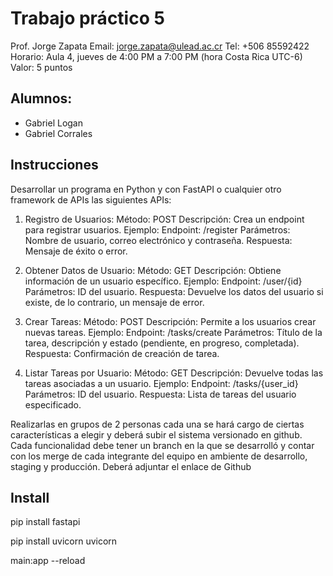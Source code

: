 # Trabajo práctico 5

Prof. Jorge Zapata
Email: jorge.zapata@ulead.ac.cr 
Tel: +506 85592422
Horario: Aula 4, jueves de 4:00 PM a 7:00 PM (hora Costa Rica UTC-6)
Valor: 5 puntos

## Alumnos:
- Gabriel Logan
- Gabriel Corrales

## Instrucciones

Desarrollar un programa en Python y con FastAPI o cualquier otro framework de APIs las
siguientes APIs:


1. Registro de Usuarios:
Método: POST
Descripción: Crea un endpoint para registrar usuarios.
Ejemplo:
Endpoint: /register
Parámetros: Nombre de usuario, correo electrónico y contraseña.
Respuesta: Mensaje de éxito o error.


2. Obtener Datos de Usuario:
Método: GET
Descripción: Obtiene información de un usuario específico.
Ejemplo:
Endpoint: /user/{id}
Parámetros: ID del usuario.
Respuesta: Devuelve los datos del usuario si existe, de lo contrario, un mensaje
de error.


3. Crear Tareas:
Método: POST
Descripción: Permite a los usuarios crear nuevas tareas.
Ejemplo:
Endpoint: /tasks/create
Parámetros: Título de la tarea, descripción y estado (pendiente, en progreso,
completada).
Respuesta: Confirmación de creación de tarea.


4. Listar Tareas por Usuario:
Método: GET
Descripción: Devuelve todas las tareas asociadas a un usuario.
Ejemplo:
Endpoint: /tasks/{user_id}
Parámetros: ID del usuario.
Respuesta: Lista de tareas del usuario especificado.


Realizarlas en grupos de 2 personas cada una se hará cargo de ciertas características a elegir
y deberá subir el sistema versionado en github. Cada funcionalidad debe tener un branch en la
que se desarrolló y contar con los merge de cada integrante del equipo en ambiente de
desarrollo, staging y producción. Deberá adjuntar el enlace de Github

## Install

pip install fastapi 

pip install uvicorn uvicorn

main:app --reload